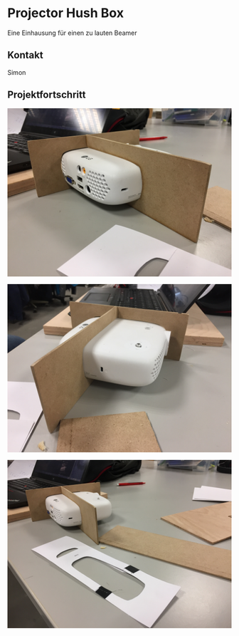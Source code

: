 # Projector Hush Box

Eine Einhausung für einen zu lauten Beamer

## Kontakt
Simon

## Projektfortschritt 

![](hush-box/hushbox1.jpg)

![](hush-box/hushbox2.jpg)

![](hush-box/hushbox3.jpg)